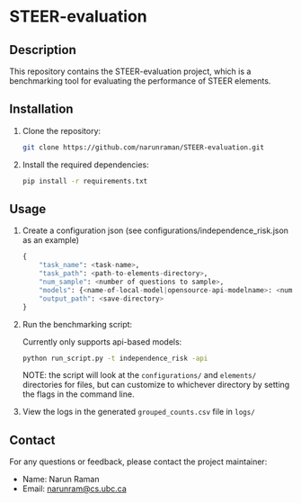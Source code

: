 # STEER-evaluation

## Description

This repository contains the STEER-evaluation project, which is a benchmarking tool for evaluating the performance of STEER elements.

## Installation

1. Clone the repository:

    ```bash
    git clone https://github.com/narunraman/STEER-evaluation.git
    ```

2. Install the required dependencies:

    ```bash
    pip install -r requirements.txt
    ```

## Usage
1. Create a configuration json (see configurations/independence_risk.json as an example)

    ```python
    {
        "task_name": <task-name>,
        "task_path": <path-to-elements-directory>,
        "num_sample": <number of questions to sample>,
        "models": {<name-of-local-model|opensource-api-modelname>: <number-of-gpus>},
        "output_path": <save-directory>
    }
    ```

2. Run the benchmarking script:
    
    Currently only supports api-based models:

    ```bash
    python run_script.py -t independence_risk -api
    ```

    NOTE: the script will look at the `configurations/` and `elements/` directories for files, but can customize to whichever directory by setting the flags in the command line.

3. View the logs in the generated `grouped_counts.csv` file in `logs/`


## Contact

For any questions or feedback, please contact the project maintainer:

- Name: Narun Raman
- Email: narunram@cs.ubc.ca
